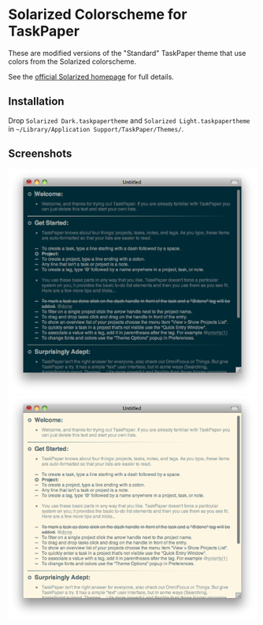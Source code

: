 Solarized Colorscheme for TaskPaper
===================================

These are modified versions of the "Standard" TaskPaper theme that use colors from the Solarized colorscheme.

See the [official Solarized homepage](http://ethanschoonover.com/solarized) for full details.

Installation
------------
Drop `Solarized Dark.taskpapertheme` and `Solarized Light.taskpapertheme` in `~/Library/Application Support/TaskPaper/Themes/`.

Screenshots
-----------
![Dark](https://github.com/brantb/solarized/raw/master/taskpaper-colors-solarized/screenshots/dark.png) 
![Light](https://github.com/brantb/solarized/raw/master/taskpaper-colors-solarized/screenshots/light.png) 

